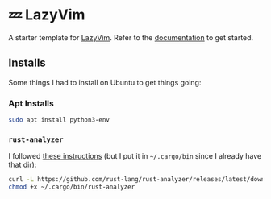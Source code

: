# 💤 LazyVim

A starter template for [LazyVim](https://github.com/LazyVim/LazyVim).
Refer to the [documentation](https://lazyvim.github.io/installation) to get started.

## Installs
Some things I had to install on Ubuntu to get things going:

### Apt Installs
```bash
sudo apt install python3-env
```

### `rust-analyzer`
I followed [these instructions](https://rust-analyzer.github.io/manual.html#rust-analyzer-language-server-binary) (but I put it in `~/.cargo/bin` since I already have that dir):
```bash
curl -L https://github.com/rust-lang/rust-analyzer/releases/latest/download/rust-analyzer-x86_64-unknown-linux-gnu.gz | gunzip -c - > ~/.cargo/bin/rust-analyzer
chmod +x ~/.cargo/bin/rust-analyzer
```

